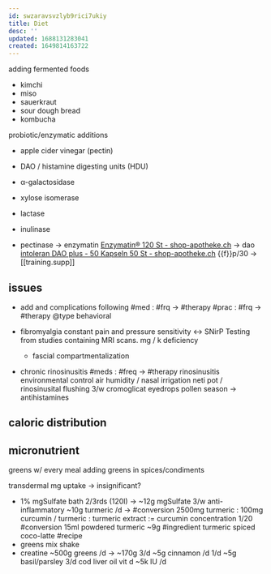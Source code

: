 ```yaml
---
id: swzaravsvzlyb9rici7ukiy
title: Diet
desc: ''
updated: 1688131283041
created: 1649814163722
---
```


adding fermented foods
- kimchi
- miso
- sauerkraut
- sour dough bread
- kombucha

probiotic/enzymatic additions
- apple cider vinegar (pectin)
- DAO / histamine digesting units (HDU)
- α-galactosidase

- xylose isomerase
- lactase
- inulinase
- pectinase
  \-> enzymatin [Enzymatin® 120 St - shop-apotheke.ch](https://www.shop-apotheke.ch/de/beauty/3364323/enzymatin.htm?eventName=click%20on%20product%20list%20item&eventType=click&objectIDs=[03364323]&position=2&query=galactosidase&queryID=3d4c01f3cc55d8b68afefd5ecac402f1)
  \-> dao [intoleran DAO plus - 50 Kapseln 50 St - shop-apotheke.ch](https://www.shop-apotheke.ch/de/artikel/BE04567228/intoleran-dao-plus-50-kapseln.htm?query=dao&queryID=36b3a7461f75a54a975126cd73645e9b&objectIDs=[BE04567228]&position=4&eventName=click%20on%20product%20in%20suggest&eventType=click)
  {{f}}p/30
  \-> [[training.supp]]

## issues
- add and complications following
  #med : #frq -> #therapy
#prac : #frq -> #therapy
@type behavioral

- fibromyalgia
  constant pain and pressure sensitivity
   &lt;-> SNirP Testing from studies containing MRI scans.
    mg / k deficiency
  - fascial compartmentalization
- chronic rinosinusitis
  #meds : #freq -> #therapy
  rinosinusitis
    environmental control
      air humidity / nasal irrigation
      neti pot / rinosinusital flushing 3/w
    cromoglicat eyedrops
    pollen season -> antihistamines

## caloric distribution

## micronutrient
greens w/ every meal
adding greens in spices/condiments

transdermal mg uptake -> insignificant?

- 1% mgSulfate bath 2/3rds (120l) -> ~12g mgSulfate 3/w
  anti-inflammatory
  ~10g turmeric /d ->
  #conversion 2500mg turmeric : 100mg curcumin / turmeric : turmeric extract := curcumin concentration 1/20
  #conversion 15ml powdered turmeric ~9g
      #ingredient turmeric
      spiced coco-latte #recipe
- greens mix shake
- creatine
  ~500g greens /d -> ~170g 3/d
  ~5g cinnamon /d 1/d
  ~5g basil/parsley 3/d
  cod liver oil
  vit d ~5k IU /d
